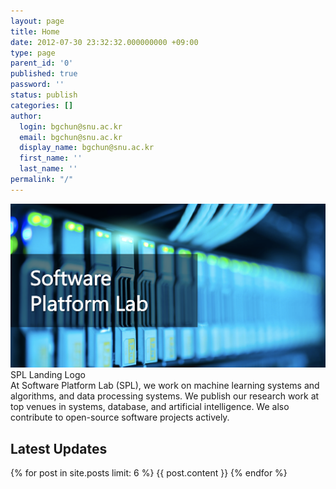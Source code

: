 ```yaml
---
layout: page
title: Home
date: 2012-07-30 23:32:32.000000000 +09:00
type: page
parent_id: '0'
published: true
password: ''
status: publish
categories: []
author:
  login: bgchun@snu.ac.kr
  email: bgchun@snu.ac.kr
  display_name: bgchun@snu.ac.kr
  first_name: ''
  last_name: ''
permalink: "/"
---
```


<div class="main_page">
  <div class="main_first_column">
    <img src="./assets/resources/spl_landing_logo.png">SPL Landing Logo</img>
    <section class="reading-box">
        At Software Platform Lab (SPL), we work on machine learning systems and algorithms, and data processing systems. We publish our research work at top venues in systems, database, and artificial intelligence. We also contribute to open-source software projects actively.
    </section>
  </div>
  <div class="main_second_column">
    <h2>Latest Updates</h2>
    {% for post in site.posts limit: 6 %}
      {{ post.content }}
    {% endfor %}
  </div>
</div>
